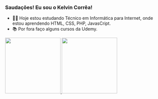 ### Saudações! Eu sou o Kelvin Corrêa!
- 👨‍💻 Hoje estou estudando Técnico em Informática para Internet, onde estou aprendendo HTML, CSS, PHP, JavasCript.
- 📚 Por fora faço alguns cursos da Udemy.

 <div>
  <a href="https://github.com/KelvinCorrea">
  <img height="180em" src="https://github-readme-stats.vercel.app/api?username=KelvinCorrea&show_icons=true&theme=dark&include_all_commits=true&count_private=true"/>
  <img height="180em" src="https://github-readme-stats.vercel.app/api/top-langs/?username=KelvinCorrea&layout=compact&langs_count-16&theme=dark"/>
</div>

